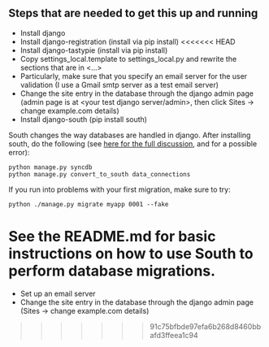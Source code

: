 ## Steps that are needed to get this up and running

* Install django
* Install django-registration (install via pip install)
<<<<<<< HEAD
* Install django-tastypie (install via pip install)
* Copy settings_local.template to settings_local.py and rewrite the sections that are in <...>
* Particularly, make sure that you specify an email server for the user validation (I use a Gmail smtp server as a test email server)
* Change the site entry in the database through the django admin page (admin page is at <your test django server/admin>, then click Sites -> change example.com details)
* Install django-south (pip install south)

South changes the way databases are handled in django. After installing south, do the following (see [here for the full discussion](http://south.readthedocs.org/en/latest/convertinganapp.html#converting-an-app), and for a possible error):

    python manage.py syncdb
    python manage.py convert_to_south data_connections

If you run into problems with your first migration, make sure to try:

    python ./manage.py migrate myapp 0001 --fake

See the README.md for basic instructions on how to use South to perform database migrations.
=======
* Set up an email server
* Change the site entry in the database through the django admin page (Sites -> change example.com details)
>>>>>>> 91c75bfbde97efa6b268d8460bbafd3ffeea1c94
